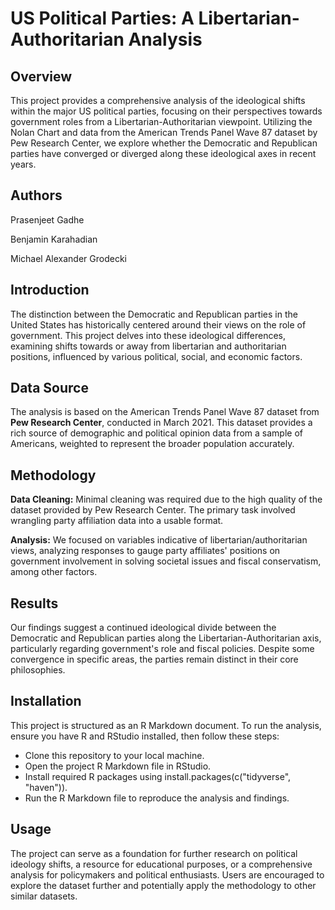 # US Political Parties: A Libertarian-Authoritarian Analysis
## Overview
This project provides a comprehensive analysis of the ideological shifts within the major US political parties, focusing on their perspectives towards government roles from a Libertarian-Authoritarian viewpoint. Utilizing the Nolan Chart and data from the American Trends Panel Wave 87 dataset by Pew Research Center, we explore whether the Democratic and Republican parties have converged or diverged along these ideological axes in recent years.

## Authors
Prasenjeet Gadhe

Benjamin Karahadian

Michael Alexander Grodecki

## Introduction
The distinction between the Democratic and Republican parties in the United States has historically centered around their views on the role of government. This project delves into these ideological differences, examining shifts towards or away from libertarian and authoritarian positions, influenced by various political, social, and economic factors.

## Data Source
The analysis is based on the American Trends Panel Wave 87 dataset from **Pew Research Center**, conducted in March 2021. This dataset provides a rich source of demographic and political opinion data from a sample of Americans, weighted to represent the broader population accurately.

## Methodology
**Data Cleaning:** Minimal cleaning was required due to the high quality of the dataset provided by Pew Research Center. The primary task involved wrangling party affiliation data into a usable format.

**Analysis:** We focused on variables indicative of libertarian/authoritarian views, analyzing responses to gauge party affiliates' positions on government involvement in solving societal issues and fiscal conservatism, among other factors.

## Results
Our findings suggest a continued ideological divide between the Democratic and Republican parties along the Libertarian-Authoritarian axis, particularly regarding government's role and fiscal policies. Despite some convergence in specific areas, the parties remain distinct in their core philosophies.

## Installation
This project is structured as an R Markdown document. To run the analysis, ensure you have R and RStudio installed, then follow these steps:

- Clone this repository to your local machine.
- Open the project R Markdown file in RStudio.
- Install required R packages using install.packages(c("tidyverse", "haven")).
- Run the R Markdown file to reproduce the analysis and findings.

## Usage
The project can serve as a foundation for further research on political ideology shifts, a resource for educational purposes, or a comprehensive analysis for policymakers and political enthusiasts. Users are encouraged to explore the dataset further and potentially apply the methodology to other similar datasets.
